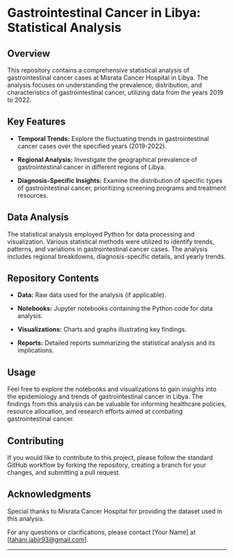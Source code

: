 # Gastrointestinal Cancer in Libya: Statistical Analysis

## Overview

This repository contains a comprehensive statistical analysis of gastrointestinal cancer cases at Misrata Cancer Hospital in Libya. The analysis focuses on understanding the prevalence, distribution, and characteristics of gastrointestinal cancer, utilizing data from the years 2019 to 2022.

## Key Features

- **Temporal Trends:** Explore the fluctuating trends in gastrointestinal cancer cases over the specified years (2019-2022).

- **Regional Analysis:** Investigate the geographical prevalence of gastrointestinal cancer in different regions of Libya.

- **Diagnosis-Specific Insights:** Examine the distribution of specific types of gastrointestinal cancer, prioritizing screening programs and treatment resources.

## Data Analysis

The statistical analysis employed Python for data processing and visualization. Various statistical methods were utilized to identify trends, patterns, and variations in gastrointestinal cancer cases. The analysis includes regional breakdowns, diagnosis-specific details, and yearly trends.

## Repository Contents

- **Data:** Raw data used for the analysis (if applicable).
  
- **Notebooks:** Jupyter notebooks containing the Python code for data analysis.

- **Visualizations:** Charts and graphs illustrating key findings.

- **Reports:** Detailed reports summarizing the statistical analysis and its implications.

## Usage

Feel free to explore the notebooks and visualizations to gain insights into the epidemiology and trends of gastrointestinal cancer in Libya. The findings from this analysis can be valuable for informing healthcare policies, resource allocation, and research efforts aimed at combating gastrointestinal cancer.

## Contributing

If you would like to contribute to this project, please follow the standard GitHub workflow by forking the repository, creating a branch for your changes, and submitting a pull request.

## Acknowledgments

Special thanks to Misrata Cancer Hospital for providing the dataset used in this analysis.


For any questions or clarifications, please contact [Your Name] at [tahani.jabir93@gmail.com].

--- 
